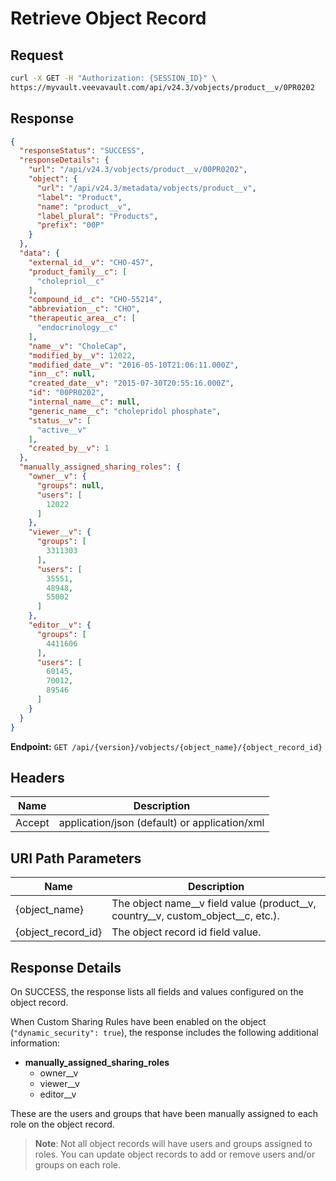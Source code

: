 # Retrieve Object Record

## Request

```bash
curl -X GET -H "Authorization: {SESSION_ID}" \
https://myvault.veevavault.com/api/v24.3/vobjects/product__v/0PR0202
```

## Response

```json
{
  "responseStatus": "SUCCESS",
  "responseDetails": {
    "url": "/api/v24.3/vobjects/product__v/00PR0202",
    "object": {
      "url": "/api/v24.3/metadata/vobjects/product__v",
      "label": "Product",
      "name": "product__v",
      "label_plural": "Products",
      "prefix": "00P"
    }
  },
  "data": {
    "external_id__v": "CHO-457",
    "product_family__c": [
      "cholepriol__c"
    ],
    "compound_id__c": "CHO-55214",
    "abbreviation__c": "CHO",
    "therapeutic_area__c": [
      "endocrinology__c"
    ],
    "name__v": "CholeCap",
    "modified_by__v": 12022,
    "modified_date__v": "2016-05-10T21:06:11.000Z",
    "inn__c": null,
    "created_date__v": "2015-07-30T20:55:16.000Z",
    "id": "00PR0202",
    "internal_name__c": null,
    "generic_name__c": "cholepridol phosphate",
    "status__v": [
      "active__v"
    ],
    "created_by__v": 1
  },
  "manually_assigned_sharing_roles": {
    "owner__v": {
      "groups": null,
      "users": [
        12022
      ]
    },
    "viewer__v": {
      "groups": [
        3311303
      ],
      "users": [
        35551,
        48948,
        55002
      ]
    },
    "editor__v": {
      "groups": [
        4411606
      ],
      "users": [
        60145,
        70012,
        89546
      ]
    }
  }
}
```

**Endpoint:** `GET /api/{version}/vobjects/{object_name}/{object_record_id}`

## Headers

| Name | Description |
| ---- | ----------- |
| Accept | application/json (default) or application/xml |

## URI Path Parameters

| Name | Description |
| ---- | ----------- |
| {object_name} | The object name__v field value (product__v, country__v, custom_object__c, etc.). |
| {object_record_id} | The object record id field value. |

## Response Details

On SUCCESS, the response lists all fields and values configured on the object record.

When Custom Sharing Rules have been enabled on the object (`"dynamic_security": true`), the response includes the following additional information:

- **manually_assigned_sharing_roles**
  - owner__v
  - viewer__v
  - editor__v

These are the users and groups that have been manually assigned to each role on the object record.

> **Note**: Not all object records will have users and groups assigned to roles. You can update object records to add or remove users and/or groups on each role.
